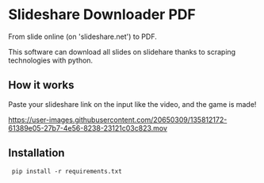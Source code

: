 # Slideshare Downloader PDF

From slide online (on 'slideshare.net') to PDF.

This software can download all slides on slidehare thanks to scraping technologies with python.

## How it works

Paste your slideshare link on the input like the video, and the game is made!



https://user-images.githubusercontent.com/20650309/135812172-61389e05-27b7-4e56-8238-23121c03c823.mov



## Installation
<code> pip install -r requirements.txt </code>
